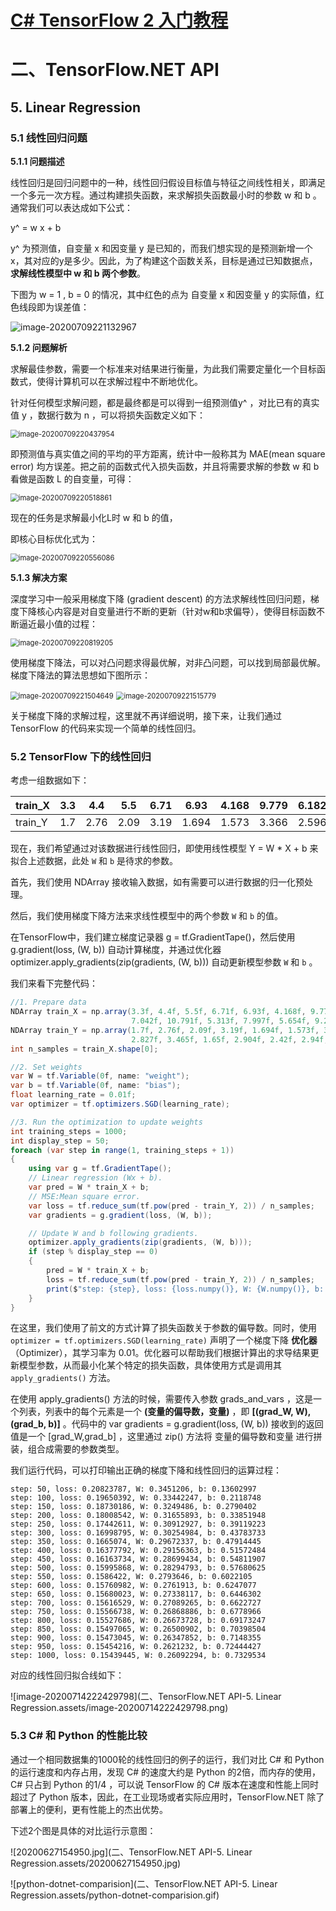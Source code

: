 # [C# TensorFlow 2 入门教程](<https://github.com/SciSharp/TensorFlow.NET-Tutorials>)

# 二、TensorFlow.NET API

## 5. Linear Regression

### 5.1 线性回归问题

**5.1.1 问题描述** 

线性回归是回归问题中的一种，线性回归假设目标值与特征之间线性相关，即满足一个多元一次方程。通过构建损失函数，来求解损失函数最小时的参数 w 和 b 。通常我们可以表达成如下公式：

y^ = w x + b

y^ 为预测值，自变量 x 和因变量 y 是已知的，而我们想实现的是预测新增一个x，其对应的y是多少。因此，为了构建这个函数关系，目标是通过已知数据点，**求解线性模型中 w 和 b 两个参数**。

下图为 w = 1 , b = 0 的情况，其中红色的点为 自变量 x 和因变量 y 的实际值，红色线段即为误差值：

<img src="二、TensorFlow.NET API-5. Linear Regression.assets/image-20200709221132967.png" alt="image-20200709221132967" style="zoom:100%;" />



**5.1.2 问题解析**

求解最佳参数，需要一个标准来对结果进行衡量，为此我们需要定量化一个目标函数式，使得计算机可以在求解过程中不断地优化。

针对任何模型求解问题，都是最终都是可以得到一组预测值y^ ，对比已有的真实值 y ，数据行数为 n ，可以将损失函数定义如下：

<img src="二、TensorFlow.NET API-5. Linear Regression.assets/image-20200709220437954.png" alt="image-20200709220437954" style="zoom:80%;" />

即预测值与真实值之间的平均的平方距离，统计中一般称其为 MAE(mean square error) 均方误差。把之前的函数式代入损失函数，并且将需要求解的参数 w 和 b 看做是函数 L 的自变量，可得：

<img src="二、TensorFlow.NET API-5. Linear Regression.assets/image-20200709220518861.png" alt="image-20200709220518861" style="zoom:80%;" />

现在的任务是求解最小化L时 w 和 b 的值，

即核心目标优化式为：

<img src="二、TensorFlow.NET API-5. Linear Regression.assets/image-20200709220556086.png" alt="image-20200709220556086" style="zoom:80%;" />

**5.1.3 解决方案**

深度学习中一般采用梯度下降 (gradient descent) 的方法求解线性回归问题，梯度下降核心内容是对自变量进行不断的更新（针对w和b求偏导），使得目标函数不断逼近最小值的过程：

<img src="二、TensorFlow.NET API-5. Linear Regression.assets/image-20200709220819205.png" alt="image-20200709220819205" style="zoom:80%;" />

使用梯度下降法，可以对凸问题求得最优解，对非凸问题，可以找到局部最优解。梯度下降法的算法思想如下图所示：

<img src="二、TensorFlow.NET API-5. Linear Regression.assets/image-20200709221504649.png" alt="image-20200709221504649" style="zoom:80%;" />

<img src="二、TensorFlow.NET API-5. Linear Regression.assets/image-20200709221515779.png" alt="image-20200709221515779" style="zoom:80%;" />

关于梯度下降的求解过程，这里就不再详细说明，接下来，让我们通过 TensorFlow 的代码来实现一个简单的线性回归。



### 5.2 TensorFlow 下的线性回归

考虑一组数据如下：

| train_X | 3.3  | 4.4  | 5.5  | 6.71 | 6.93  | 4.168 | 9.779 | 6.182 | 7.59 | 2.167 | 7.042 | 10.791 | 5.313 | 7.997 | 5.654 | 9.27 | 3.1  |
| ------- | ---- | ---- | ---- | ---- | ----- | ----- | ----- | ----- | ---- | ----- | ----- | ------ | ----- | ----- | ----- | ---- | ---- |
| train_Y | 1.7  | 2.76 | 2.09 | 3.19 | 1.694 | 1.573 | 3.366 | 2.596 | 2.53 | 1.221 | 2.827 | 3.465  | 1.65  | 2.904 | 2.42  | 2.94 | 1.3  |

现在，我们希望通过对该数据进行线性回归，即使用线性模型 Y = W * X + b 来拟合上述数据，此处 `W` 和 `b` 是待求的参数。

首先，我们使用 NDArray 接收输入数据，如有需要可以进行数据的归一化预处理。

然后，我们使用梯度下降方法来求线性模型中的两个参数  `W` 和 `b` 的值。

在TensorFlow中，我们建立梯度记录器 g = tf.GradientTape()，然后使用 g.gradient(loss, (W, b)) 自动计算梯度，并通过优化器 optimizer.apply_gradients(zip(gradients, (W, b))) 自动更新模型参数  `W` 和 `b` 。

我们来看下完整代码：

```c#
//1. Prepare data
NDArray train_X = np.array(3.3f, 4.4f, 5.5f, 6.71f, 6.93f, 4.168f, 9.779f, 6.182f, 7.59f, 2.167f,
                           7.042f, 10.791f, 5.313f, 7.997f, 5.654f, 9.27f, 3.1f);
NDArray train_Y = np.array(1.7f, 2.76f, 2.09f, 3.19f, 1.694f, 1.573f, 3.366f, 2.596f, 2.53f, 1.221f,
                           2.827f, 3.465f, 1.65f, 2.904f, 2.42f, 2.94f, 1.3f);
int n_samples = train_X.shape[0];

//2. Set weights
var W = tf.Variable(0f, name: "weight");
var b = tf.Variable(0f, name: "bias");
float learning_rate = 0.01f;
var optimizer = tf.optimizers.SGD(learning_rate);

//3. Run the optimization to update weights
int training_steps = 1000;
int display_step = 50;
foreach (var step in range(1, training_steps + 1))
{
    using var g = tf.GradientTape();
    // Linear regression (Wx + b).
    var pred = W * train_X + b;
    // MSE:Mean square error.
    var loss = tf.reduce_sum(tf.pow(pred - train_Y, 2)) / n_samples;
    var gradients = g.gradient(loss, (W, b));

    // Update W and b following gradients.
    optimizer.apply_gradients(zip(gradients, (W, b)));
    if (step % display_step == 0)
    {
        pred = W * train_X + b;
        loss = tf.reduce_sum(tf.pow(pred - train_Y, 2)) / n_samples;
        print($"step: {step}, loss: {loss.numpy()}, W: {W.numpy()}, b: {b.numpy()}");
    }
}
```

在这里，我们使用了前文的方式计算了损失函数关于参数的偏导数。同时，使用 `optimizer = tf.optimizers.SGD(learning_rate)` 声明了一个梯度下降 **优化器** （Optimizer），其学习率为 0.01。优化器可以帮助我们根据计算出的求导结果更新模型参数，从而最小化某个特定的损失函数，具体使用方式是调用其 `apply_gradients()` 方法。

在使用 apply_gradients() 方法的时候，需要传入参数 grads_and_vars ，这是一个列表，列表中的每个元素是一个 **(变量的偏导数，变量)** ，即 **[(grad_W, W), (grad_b, b)]** 。代码中的 var gradients = g.gradient(loss, (W, b)) 接收到的返回值是一个 [grad_W,grad_b] ，这里通过 zip() 方法将 变量的偏导数和变量 进行拼装，组合成需要的参数类型。

我们运行代码，可以打印输出正确的梯度下降和线性回归的运算过程：

```
step: 50, loss: 0.20823787, W: 0.3451206, b: 0.13602997
step: 100, loss: 0.19650392, W: 0.33442247, b: 0.2118748
step: 150, loss: 0.18730186, W: 0.3249486, b: 0.2790402
step: 200, loss: 0.18008542, W: 0.31655893, b: 0.33851948
step: 250, loss: 0.17442611, W: 0.30912927, b: 0.39119223
step: 300, loss: 0.16998795, W: 0.30254984, b: 0.43783733
step: 350, loss: 0.1665074, W: 0.29672337, b: 0.47914445
step: 400, loss: 0.16377792, W: 0.29156363, b: 0.51572484
step: 450, loss: 0.16163734, W: 0.28699434, b: 0.54811907
step: 500, loss: 0.15995868, W: 0.28294793, b: 0.57680625
step: 550, loss: 0.1586422, W: 0.2793646, b: 0.6022105
step: 600, loss: 0.15760982, W: 0.2761913, b: 0.6247077
step: 650, loss: 0.15680023, W: 0.27338117, b: 0.6446302
step: 700, loss: 0.15616529, W: 0.27089265, b: 0.6622727
step: 750, loss: 0.15566738, W: 0.26868886, b: 0.6778966
step: 800, loss: 0.15527686, W: 0.26673728, b: 0.69173247
step: 850, loss: 0.15497065, W: 0.26500902, b: 0.70398504
step: 900, loss: 0.15473045, W: 0.26347852, b: 0.7148355
step: 950, loss: 0.15454216, W: 0.2621232, b: 0.72444427
step: 1000, loss: 0.15439445, W: 0.26092294, b: 0.7329534
```

对应的线性回归拟合线如下：

![image-20200714222429798](二、TensorFlow.NET API-5. Linear Regression.assets/image-20200714222429798.png)



### 5.3 C# 和 Python 的性能比较

通过一个相同数据集的1000轮的线性回归的例子的运行，我们对比 C# 和 Python 的运行速度和内存占用，发现 C# 的速度大约是 Python 的2倍，而内存的使用，C# 只占到 Python 的1/4 ，可以说 TensorFlow 的 C# 版本在速度和性能上同时超过了 Python 版本，因此，在工业现场或者实际应用时，TensorFlow.NET 除了部署上的便利，更有性能上的杰出优势。

下述2个图是具体的对比运行示意图：

![20200627154950.jpg](二、TensorFlow.NET API-5. Linear Regression.assets/20200627154950.jpg)



![python-dotnet-comparision](二、TensorFlow.NET API-5. Linear Regression.assets/python-dotnet-comparision.gif)

